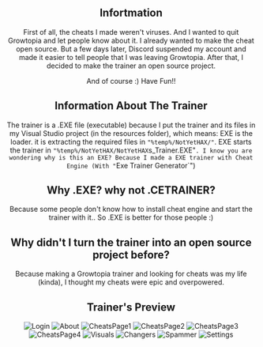 <div align="center">
  
## Infortmation

First of all, the cheats I made weren't viruses. And I wanted to quit Growtopia and let people know about it. I  already wanted to make the cheat open source. But a few days later, Discord suspended my account and made it easier to tell people that I was leaving Growtopia. After that, I decided to make the trainer an open source project.

And of course :) Have Fun!!

## Information About The Trainer

The trainer is a .EXE file (executable) because I put the trainer and its files in my Visual Studio project (in the resources folder), which means: EXE is the loader. it is extracting the required files in `"%temp%/NotYetHAX/"`. EXE starts the trainer in `"%temp%/NotYetHAX/NotYetHAX`s_Trainer.EXE"`. I know you are wondering why is this an EXE? Because I made a EXE trainer with Cheat Engine (With "`Exe Trainer Generator`")
## Why .EXE? why not .CETRAINER?

Because some people don't know how to install cheat engine and start the trainer with it.. So .EXE is better for those people :)

## Why didn't I turn the trainer into an open source project before?

Because making a Growtopia trainer and looking for cheats was my life (kinda), I thought my cheats were epic and overpowered.

## Trainer's Preview
![Login](https://user-images.githubusercontent.com/81165187/122813188-52937b80-d2db-11eb-8f5b-782915a77143.png)
![About](https://user-images.githubusercontent.com/81165187/122813157-4a3b4080-d2db-11eb-9848-54bb8e94f4ef.png)
![CheatsPage1](https://user-images.githubusercontent.com/81165187/122813169-4d363100-d2db-11eb-86e4-cbe10d13f6b2.png)
![CheatsPage2](https://user-images.githubusercontent.com/81165187/122813174-4dcec780-d2db-11eb-91f1-a2f0c41a9d64.png)
![CheatsPage3](https://user-images.githubusercontent.com/81165187/122813176-4efff480-d2db-11eb-95e2-d3d4b33369bf.png)
![CheatsPage4](https://user-images.githubusercontent.com/81165187/122813177-4f988b00-d2db-11eb-9ae2-5d5c59a8063d.png)
![Visuals](https://user-images.githubusercontent.com/81165187/122813222-5d4e1080-d2db-11eb-9457-ac2d5c7c4c57.png)
![Changers](https://user-images.githubusercontent.com/81165187/122813207-5921f300-d2db-11eb-80e1-6e42c5129a42.png)
![Spammer](https://user-images.githubusercontent.com/81165187/122813238-6212c480-d2db-11eb-8179-cff1a68ef8ba.png)
![Settings](https://user-images.githubusercontent.com/81165187/122813244-6343f180-d2db-11eb-925a-5c155eeb9b9f.png)
  
</div>
